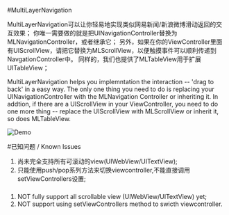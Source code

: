 #MultiLayerNavigation

MultiLayerNavigation可以让你轻易地实现类似网易新闻/新浪微博滑动返回的交互效果；
你唯一需要做的就是把UINavigationController替换为MLNavigationController，或者继承它；
另外，如果在你的ViewController里面有UIScrollView，请把它替换为MLScrollView，以便触摸事件可以顺利传递到NavgationController中。
同样的，我们也提供了MLTableView用于扩展UITableView；

MultiLayerNavigation helps you implemntation the interaction -- 'drag to back' in a easy way.
The only one thing you need to do is replacing your UINavigationController with the MLNavigation Controller or inheriting it. 
In addtion, if there are a UIScrollView in your ViewController, you need to do one more thing -- replace the UIScrollView with MLScrollView or inherit it, so does MLTableView.

![Demo](http://code4app.qiniudn.com/photo/516ce1f76803fa5034000001_12.png)


#已知问题 / Known Issues
1. 尚未完全支持所有可滚动的view(UIWebView/UITextView);
2. 只能使用push/pop系列方法来切换viewcontroller,不能直接调用setViewControllers设置;
###
1. NOT fully support all scrollable view (UIWebView/UITextView) yet;
2. NOT support using setViewControllers method to swicth viewcontroller.


